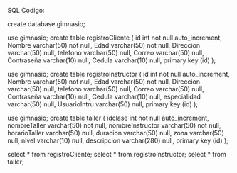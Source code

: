 SQL Codigo:

create database gimnasio;

use gimnasio;
    create table registroCliente (
    id int not null auto_increment,
    Nombre varchar(50) not null,
    Edad varchar(50) not null,
    Direccion varchar(50) null,
    telefono varchar(50) null,
    Correo varchar(50) null,
    Contraseña varchar(10) null,
    Cedula varchar(10) null,
    primary key (id)
);

use gimnasio;
    create table registroInstructor (
    id int not null auto_increment,
    Nombre varchar(50) not null,
    Edad varchar(50) not null,
    Direccion varchar(50) null,
    telefono varchar(50) null,
    Correo varchar(50) null,
    Contraseña varchar(10) null,
    Cedula varchar(10) null,
    especialidad varchar(50) null,
    UsuarioIntru varchar(50) null,
    primary key (id)
);

use gimnasio;
    create table taller (
    idclase int not null auto_increment,
    nombreTaller varchar(50) not null,
    nombreInstructor varchar(50) not null,
    horarioTaller varchar(50) null,
    duracion varchar(50) null,
    zona varchar(50) null,
    nivel varchar(10) null,
    descripcion varchar(280) null,
    primary key (id)
);

select * from registroCliente;
select * from registroInstructor;
select * from taller;

